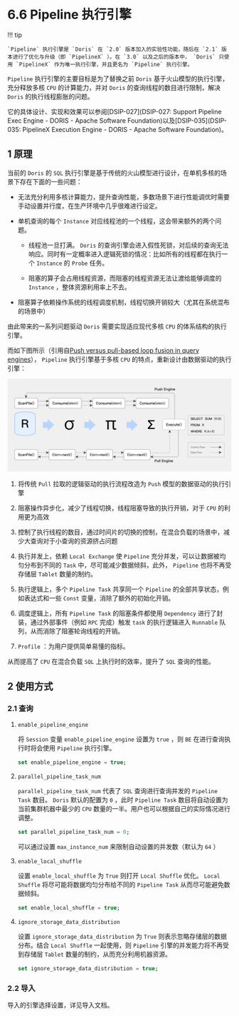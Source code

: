 # 6.6 Pipeline 执行引擎

!!! tip

    `Pipeline` 执行引擎是 `Doris` 在 `2.0` 版本加入的实验性功能，随后在 `2.1` 版本进行了优化与升级（即 `PipelineX` ）。在 `3.0` 以及之后的版本中， `Doris` 只使用 `PipelineX` 作为唯一执行引擎，并且更名为 `Pipeline` 执行引擎。

`Pipeline` 执行引擎的主要目标是为了替换之前 `Doris` 基于火山模型的执行引擎，充分释放多核 `CPU` 的计算能力，并对 `Doris` 的查询线程的数目进行限制，解决 `Doris` 的执行线程膨胀的问题。

它的具体设计、实现和效果可以参阅[DSIP-027](DSIP-027: Support Pipeline Exec Engine - DORIS - Apache Software Foundation)以及[DSIP-035](DSIP-035: PipelineX Execution Engine - DORIS - Apache Software Foundation)。

## 1 原理

当前的 `Doris` 的 `SQL` 执行引擎是基于传统的火山模型进行设计，在单机多核的场景下存在下面的一些问题：

* 无法充分利用多核计算能力，提升查询性能，多数场景下进行性能调优时需要手动设置并行度，在生产环境中几乎很难进行设定。

* 单机查询的每个 `Instance` 对应线程池的一个线程，这会带来额外的两个问题。

    * 线程池一旦打满。 `Doris` 的查询引擎会进入假性死锁，对后续的查询无法响应。同时有一定概率进入逻辑死锁的情况：比如所有的线程都在执行一个 `Instance` 的 `Probe` 任务。

    * 阻塞的算子会占用线程资源，而阻塞的线程资源无法让渡给能够调度的 `Instance` ，整体资源利用率上不去。

* 阻塞算子依赖操作系统的线程调度机制，线程切换开销较大（尤其在系统混布的场景中）

由此带来的一系列问题驱动 `Doris` 需要实现适应现代多核 `CPU` 的体系结构的执行引擎。

而如下图所示（引用自[Push versus pull-based loop fusion in query engines](jfp_1800010a (cambridge.org))）， `Pipeline` 执行引擎基于多核 `CPU` 的特点，重新设计由数据驱动的执行引擎：

![](../../../../assets/images/Doris/Doris用户手册/6%20查询加速/6.6%20Pipeline%20执行引擎_image_1.png)

1. 将传统 `Pull` 拉取的逻辑驱动的执行流程改造为 `Push` 模型的数据驱动的执行引擎

2. 阻塞操作异步化，减少了线程切换，线程阻塞导致的执行开销，对于 `CPU` 的利用更为高效

3. 控制了执行线程的数目，通过时间片的切换的控制，在混合负载的场景中，减少大查询对于小查询的资源挤占问题

4. 执行并发上，依赖 `Local Exchange` 使 `Pipeline` 充分并发，可以让数据被均匀分布到不同的 `Task` 中，尽可能减少数据倾斜，此外， `Pipeline` 也将不再受存储层 `Tablet` 数量的制约。

5. 执行逻辑上，多个 `Pipeline Task` 共享同一个 `Pipeline` 的全部共享状态，例如表达式和一些 `Const` 变量，消除了额外的初始化开销。

6. 调度逻辑上，所有 `Pipeline Task` 的阻塞条件都使用 `Dependency` 进行了封装，通过外部事件（例如 `RPC` 完成）触发 `task` 的执行逻辑进入 `Runnable` 队列，从而消除了阻塞轮询线程的开销。

7. `Profile` ：为用户提供简单易懂的指标。

从而提高了 `CPU` 在混合负载 `SQL` 上执行时的效率，提升了 `SQL` 查询的性能。

## 2 使用方式

### 2.1 查询

1. `enable_pipeline_engine`

    将 `Session` 变量 `enable_pipeline_engine` 设置为 `true` ，则 `BE` 在进行查询执行时将会使用 `Pipeline` 执行引擎。

    ```sql
    set enable_pipeline_engine = true;
    ```

2. `parallel_pipeline_task_num`

    `parallel_pipeline_task_num` 代表了 `SQL` 查询进行查询并发的 `Pipeline Task` 数目。 `Doris` 默认的配置为 `0` ，此时 `Pipeline Task` 数目将自动设置为当前集群机器中最少的 `CPU` 数量的一半。用户也可以根据自己的实际情况进行调整。

    ```sql
    set parallel_pipeline_task_num = 0;
    ```

    可以通过设置 `max_instance_num` 来限制自动设置的并发数（默认为 `64` ）

3. `enable_local_shuffle`

    设置 `enable_local_shuffle` 为 `True` 则打开 `Local Shuffle` 优化。 `Local Shuffle` 将尽可能将数据均匀分布给不同的 `Pipeline Task` 从而尽可能避免数据倾斜。

    ```sql
    set enable_local_shuffle = true;
    ```

4. `ignore_storage_data_distribution`

    设置 `ignore_storage_data_distribution` 为 `True` 则表示忽略存储层的数据分布。结合 `Local Shuffle` 一起使用，则 `Pipeline` 引擎的并发能力将不再受到存储层 `Tablet` 数量的制约，从而充分利用机器资源。

    ```sql
    set ignore_storage_data_distribution = true;
    ```

### 2.2 导入

导入的引擎选择设置，详见导入文档。

